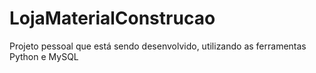 # LojaMaterialConstrucao
 Projeto pessoal que está sendo desenvolvido, utilizando as ferramentas Python e MySQL
